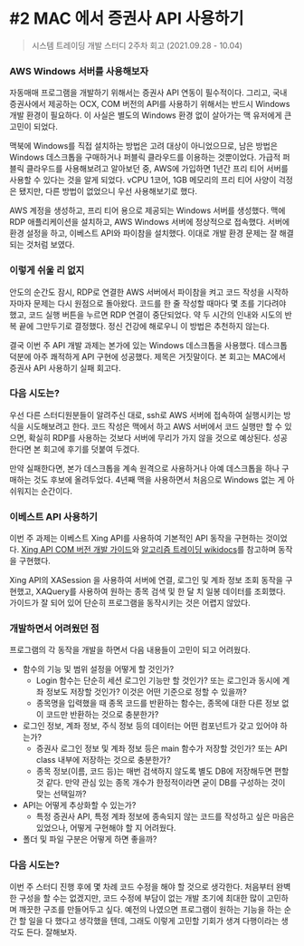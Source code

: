 # #2 MAC 에서 증권사 API 사용하기

> 시스템 트레이딩 개발 스터디 2주차 회고 (2021.09.28 - 10.04)

### AWS Windows 서버를 사용해보자

 자동매매 프로그램을 개발하기 위해서는 증권사 API 연동이 필수적이다. 그리고, 국내 증권사에서 제공하는 OCX, COM 버전의 API를 사용하기 위해서는 반드시 Windows 개발 환경이 필요하다. 이 사실은 별도의 Windows 환경 없이 살아가는 맥 유저에게 큰 고민이 되었다.

 맥북에 Windows를 직접 설치하는 방법은 고려 대상이 아니었으므로, 남은 방법은 Windows 데스크톱을 구매하거나 퍼블릭 클라우드를 이용하는 것뿐이었다. 가급적 퍼블릭 클라우드를 사용해보려고 알아보던 중, AWS에 가입하면 1년간 프리 티어 서버를 사용할 수 있다는 것을 알게 되었다. vCPU 1코어, 1GB 메모리의 프리 티어 사양이 걱정은 됐지만, 다른 방법이 없었으니 우선 사용해보기로 했다.

 AWS 계정을 생성하고, 프리 티어 용으로 제공되는 Windows 서버를 생성했다. 맥에 RDP 애플리케이션을 설치하고, AWS Windows 서버에 정상적으로 접속했다. 서버에 환경 설정을 하고, 이베스트 API와 파이참을 설치했다. 이대로 개발 환경 문제는 잘 해결되는 것처럼 보였다.

### 이렇게 쉬울 리 없지

 안도의 순간도 잠시, RDP로 연결한 AWS 서버에서 파이참을 켜고 코드 작성을 시작하자마자 문제는 다시 원점으로 돌아왔다. 코드를 한 줄 작성할 때마다 몇 초를 기다려야 했고, 코드 실행 버튼을 누르면 RDP 연결이 중단되었다. 약 두 시간의 인내와 시도의 반복 끝에 그만두기로 결정했다. 정신 건강에 해로우니 이 방법은 추천하지 않는다.

 결국 이번 주 API 개발 과제는 본가에 있는 Windows 데스크톱을 사용했다. 데스크톱 덕분에 아주 쾌적하게 API 구현에 성공했다. 제목은 거짓말이다. 본 회고는 MAC에서 증권사 API 사용하기 실패 회고다.

### 다음 시도는?

 우선 다른 스터디원분들이 알려주신 대로, ssh로 AWS 서버에 접속하여 실행시키는 방식을 시도해보려고 한다. 코드 작성은 맥에서 하고 AWS 서버에서 코드 실행만 할 수 있으면, 확실히 RDP를 사용하는 것보다 서버에 무리가 가지 않을 것으로 예상된다. 성공한다면 본 회고에 후기를 덧붙여 두겠다.

 만약 실패한다면, 본가 데스크톱을 계속 원격으로 사용하거나 아예 데스크톱을 하나 구매하는 것도 후보에 올려두었다. 4년째 맥을 사용하면서 처음으로 Windows 없는 게 아쉬워지는 순간이다.

### 이베스트 API 사용하기

 이번 주 과제는 이베스트 Xing API를 사용하여 기본적인 API 동작을 구현하는 것이었다. [Xing API COM 버전 개발 가이드](https://www.ebestsec.co.kr/apiguide/guide.jsp?cno=200)와 [알고리즘 트레이딩 wikidocs](https://wikidocs.net/2871)를 참고하며 동작을 구현했다.

 Xing API의 XASession 을 사용하여 서버에 연결, 로그인 및 계좌 정보 조회 동작을 구현했고, XAQuery를 사용하여 원하는 종목 검색 및 한 달 치 일봉 데이터를 조회했다. 가이드가 잘 되어 있어 단순히 프로그램을 동작시키는 것은 어렵지 않았다.

### 개발하면서 어려웠던 점

프로그램의 각 동작을 개발을 하면서 다음 내용들이 고민이 되고 어려웠다.

- 함수의 기능 및 범위 설정을 어떻게 할 것인가?
    + Login 함수는 단순히 세션 로그인 기능만 할 것인가? 또는 로그인과 동시에 계좌 정보도 저장할 것인가? 이것은 어떤 기준으로 정할 수 있을까?
    + 종목명을 입력했을 때 종목 코드를 반환하는 함수는, 종목에 대한 다른 정보 없이 코드만 반환하는 것으로 충분한가?
- 로그인 정보, 계좌 정보, 주식 정보 등의 데이터는 어떤 컴포넌트가 갖고 있어야 하는가?
    + 증권사 로그인 정보 및 계좌 정보 등은 main 함수가 저장할 것인가? 또는 API class 내부에 저장하는 것으로 충분한가?
    + 종목 정보(이름, 코드 등)는 매번 검색하지 않도록 별도 DB에 저장해두면 편할 것 같다. 만약 관심 있는 종목 개수가 한정적이라면 굳이 DB를 구성하는 것이 맞는 선택일까?
- API는 어떻게 추상화할 수 있는가?
    + 특정 증권사 API, 특정 계좌 정보에 종속되지 않는 코드를 작성하고 싶은 마음은 있었으나, 어떻게 구현해야 할 지 어려웠다.
- 폴더 및 파일 구분은 어떻게 하면 좋을까?

### 다음 시도는?

 이번 주 스터디 진행 후에 몇 차례 코드 수정을 해야 할 것으로 생각한다. 처음부터 완벽한 구성을 할 수는 없겠지만, 코드 수정에 부담이 없는 개발 초기에 최대한 많이 고민하며 깨끗한 구조를 만들어두고 싶다. 예전의 나였으면 프로그램이 원하는 기능을 하는 순간 할 일을 다 했다고 생각했을 텐데, 그래도 이렇게 고민할 기회가 생겨 다행이라는 생각도 든다. 잘해보자.